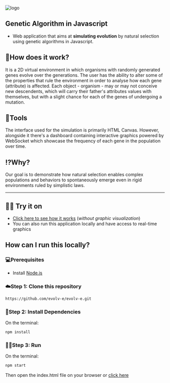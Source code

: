 ![logo](https://github.com/evolv-e/evolv-e/blob/main/Images/capaFundoClaro.png)

## Genetic Algorithm in Javascript

* Web application that aims at **simulating evolution** by natural selection using genetic algorithms in Javascript. 

## 📖How does it work?
It is a 2D virtual environment in which organisms with randomly generated genes evolve over the generations. The user has the ability to alter some of the properties that rule the environment in order to analyse how each gene (attribute) is affected. Each object - organism - may or may not conceive new descendents, which will carry their father's attributes values with themselves, but with a slight chance for each of the genes of undergoing a mutation.

## 🧰Tools
The interface used for the simulation is primarily HTML Canvas. However, alongside it there's a dashboard containing interactive graphics powered by WebSocket which showcase the frequency of each gene in the population over time.

## ⁉️Why?
Our goal is to demonstrate how natural selection enables complex populations and behaviors to spontaneously emerge even in rigid environments ruled by simplistic laws.

---
## 👩‍💻 Try it on
* [Click here to see how it works](https://evolv-e.github.io/evolv-e/) (_without graphic visualization_)
* You can also run this application locally and have access to real-time graphics 

## How can I run this locally?
### 💻Prerequisites
* Install [Node.js](https://nodejs.org/en/)

### ☁️Step 1: Clone this repository
```bash
https://github.com/evolv-e/evolv-e.git
```

### 🌿Step 2: Install Dependencies
On the terminal:
```bash
npm install
```

### 🏃‍♀️Step 3: Run 
On the terminal:
```bash
npm start
```
Then open the index.html file on your browser or [click here](https://evolv-e.github.io/evolv-e/)



